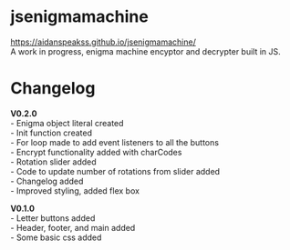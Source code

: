 # jsenigmamachine
https://aidanspeakss.github.io/jsenigmamachine/  
A work in progress, enigma machine encyptor and decrypter built in JS.


# Changelog  
**V0.2.0**  
    - Enigma object literal created  
    - Init function created  
    - For loop made to add event listeners to all the buttons  
    - Encrypt functionality added with charCodes  
    - Rotation slider added  
    - Code to update number of rotations from slider added  
    - Changelog added  
    - Improved styling, added flex box  

**V0.1.0**  
    - Letter buttons added  
    - Header, footer, and main added  
    - Some basic css added  

